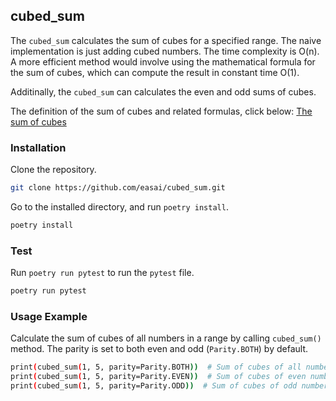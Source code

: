 ## cubed_sum

The `cubed_sum` calculates the sum of cubes for a specified range. The naive implementation is just adding cubed numbers. The time complexity is O(n). A more efficient method would involve using the mathematical formula for the sum of cubes, which can compute the result in constant time O(1).

Additinally, the `cubed_sum` can calculates the even and odd sums of cubes.

The definition of the sum of cubes and related formulas, click below:
[The sum of cubes](https://github.com/easai/cubed_sum/blob/main/cubed_sum.ipynb)

### Installation

Clone the repository.

```bash
git clone https://github.com/easai/cubed_sum.git
```

Go to the installed directory, and run `poetry install`.

```bash
poetry install
```

### Test

Run `poetry run pytest` to run the `pytest` file.

```bash
poetry run pytest
```

### Usage Example

Calculate the sum of cubes of all numbers in a range by calling `cubed_sum()` method. The parity is set to both even and odd (`Parity.BOTH`) by default.

```bash
print(cubed_sum(1, 5, parity=Parity.BOTH))  # Sum of cubes of all numbers from 1 to 5
print(cubed_sum(1, 5, parity=Parity.EVEN))  # Sum of cubes of even numbers from 1 to 5
print(cubed_sum(1, 5, parity=Parity.ODD))  # Sum of cubes of odd numbers from 1 to 5
```
